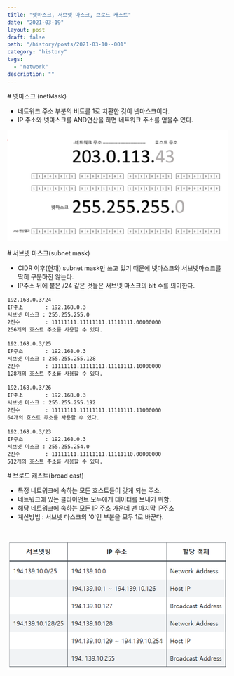 ```yaml
---
title: "넷마스크, 서브넷 마스크, 브로드 캐스트"
date: "2021-03-19"
layout: post
draft: false
path: "/history/posts/2021-03-10--001"
category: "history"
tags:
  - "network"
description: ""
---
```


<span class="title__sub1"> # 넷마스크 (netMask) </span>
- 네트워크 주소 부분의 비트를 1로 치환한 것이 넷마스크이다.
- IP 주소와 넷마스크를 AND연산을 하면 네트워크 주소를 얻을수 있다.

![](./001-01.PNG)


<span class="title__sub1"> # 서브넷 마스크(subnet mask) </span>
- CIDR 이후(현재) subnet mask만 쓰고 있기 때문에 넷마스크와 서브넷마스크를 딱히 구분하진 않는다.
- IP주소 뒤에 붙은 /24 같은 것들은 서브넷 마스크의 bit 수를 의미한다.

```
192.168.0.3/24
IP주소       : 192.168.0.3 
서브넷 마스크 : 255.255.255.0
2진수        : 11111111.11111111.11111111.00000000
256개의 호스트 주소를 사용할 수 있다.

192.168.0.3/25
IP주소       : 192.168.0.3 
서브넷 마스크 : 255.255.255.128
2진수        : 11111111.11111111.11111111.10000000
128개의 호스트 주소를 사용할 수 있다.

192.168.0.3/26
IP주소       : 192.168.0.3 
서브넷 마스크 : 255.255.255.192
2진수        : 11111111.11111111.11111111.11000000
64개의 호스트 주소를 사용할 수 있다.

192.168.0.3/23
IP주소       : 192.168.0.3 
서브넷 마스크 : 255.255.254.0
2진수        : 11111111.11111111.11111110.00000000
512개의 호스트 주소를 사용할 수 있다.
```

<span class="title__sub1"> # 브로드 캐스트(broad cast) </span>
- 특정 네트워크에 속하는 모든 호스트들이 갖게 되는 주소. 
- 네트워크에 있는 클라이언트 모두에게 데이터를 보내기 위함.
- 해당 네트워크에 속하는 모든 IP 주소 가운데 맨 마지막 IP주소
- 계산방법 : 서브넷 마스크의 '0'인 부분을 모두 1로 바꾼다.

<br>

![](./001-02.PNG)
